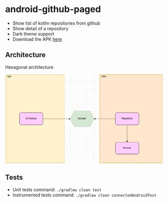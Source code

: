 # android-github-paged

* Show list of kotlin repositories from github
* Show detail of a repository
* Dark theme support 
* Download the APK [here](https://github.com/joaooab/android-challenge-bankuish/blob/main/distribution/app-debug.apk)

## Architecture

Hexagonal architecture

<img src="https://github.com/joaooab/android-challenge-bankuish/blob/main/distribution/architecture.png" alt=""/>

##  Tests

* Unit tests command: `./gradlew clean test`
* Instrumented tests command: `./gradlew clean connectedAndroidTest`
